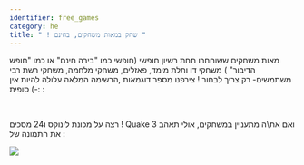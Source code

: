 ```yaml
---
identifier: free_games
category: he
title: " ! שחק במאות משחקים, בחינם "
---
```


 מאות משחקים ששוחחרו תחת רשיון חופשי (חופשי כמו "בירה חינם" או כמו "חופש הדיבור" ) משחקי דו ותלת מימד, פאזלים, משחקי מלחמה, משחקי רשת רבי משתמשים- רק צריך לבחור ! צירפנו מספר דוגמאות  ,הרשימה המלאה עלולה להיות אין סופית  (-:  :

<div id="items">



<br class="clearboth" />


רצה על מכונת לינוקס ו24 מסכים ! Quake 3 ואם את\ה מתעניין במשחקים, אולי תאהב את התמונה של  :

<a href="/img/quake_24_screens.jpg"><img src="/img/quake_24_screens_thumbnail.jpg" /></a>





